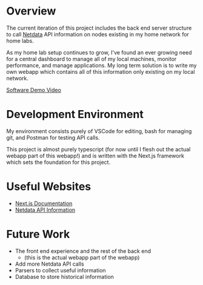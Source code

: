 # Overview

The current iteration of this project includes the back end server structure to call [Netdata](https://www.netdata.cloud/) API information on nodes existing in my home network for home labs.

As my home lab setup continues to grow, I've found an ever growing need for a central dashboard to manage all of my local machines, monitor performance, and manage applications. My long term solution is to write my own webapp which contains all of this information only existing on my local network.

[Software Demo Video](https://youtu.be/GlwacZC_mA8)

# Development Environment

My environment consists purely of VSCode for editing, bash for managing git, and Postman for testing API calls.

This project is almost purely typescript (for now until I flesh out the actual webapp part of this webapp!) and is written with the Next.js framework which sets the foundation for this project.

# Useful Websites

- [Next.js Documentation](https://nextjs.org/docs)
- [Netdata API Information](https://learn.netdata.cloud/api)

# Future Work

- The front end experience and the rest of the back end
    - (this is the actual webapp part of the webapp)
- Add more Netdata API calls
- Parsers to collect useful information
- Database to store historical information
